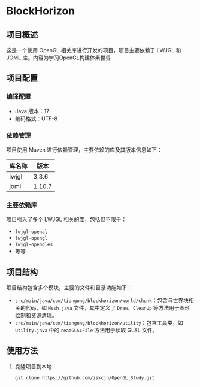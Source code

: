 # BlockHorizon

## 项目概述
这是一个使用 OpenGL 相关库进行开发的项目，项目主要依赖于 LWJGL 和 JOML 库。内容为学习OpenGL构建体素世界

## 项目配置

### 编译配置
- Java 版本：17
- 编码格式：UTF-8

### 依赖管理
项目使用 Maven 进行依赖管理，主要依赖的库及其版本信息如下：

| 库名称 | 版本 |
| ---- | ---- |
| lwjgl | 3.3.6 |
| joml | 1.10.7 |

### 主要依赖库
项目引入了多个 LWJGL 相关的库，包括但不限于：
- `lwjgl-openal`
- `lwjgl-opengl`
- `lwjgl-opengles`
- 等等

## 项目结构
项目结构包含多个模块，主要的文件和目录功能如下：
- `src/main/java/com/tiangong/blockhorizon/world/chunk`：包含与世界块相关的代码，如 `Mesh.java` 文件，其中定义了 `Draw`、`CleanUp` 等方法用于图形绘制和资源清理。
- `src/main/java/com/tiangong/blockhorizon/utility`：包含工具类，如 `Utility.java` 中的 `readGLSLFile` 方法用于读取 GLSL 文件。

## 使用方法
1. 克隆项目到本地：
   ```sh
   git clone https://github.com/iskcjn/OpenGL_Study.git
